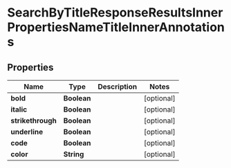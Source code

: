 

# SearchByTitleResponseResultsInnerPropertiesNameTitleInnerAnnotations


## Properties

| Name | Type | Description | Notes |
|------------ | ------------- | ------------- | -------------|
|**bold** | **Boolean** |  |  [optional] |
|**italic** | **Boolean** |  |  [optional] |
|**strikethrough** | **Boolean** |  |  [optional] |
|**underline** | **Boolean** |  |  [optional] |
|**code** | **Boolean** |  |  [optional] |
|**color** | **String** |  |  [optional] |



